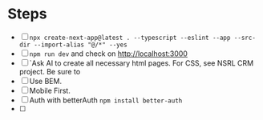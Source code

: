 # Steps

- [ ] `npx create-next-app@latest . --typescript --eslint --app --src-dir --import-alias "@/*" --yes`
- [ ] `npm run dev` and check on [http://localhost:3000](http://localhost:3000)
- [ ] `Ask AI to create all necessary html pages. For CSS, see NSRL CRM project. Be sure to
- [ ] Use BEM.
- [ ] Mobile First.
- [ ] Auth with betterAuth `npm install better-auth`
- [ ] 